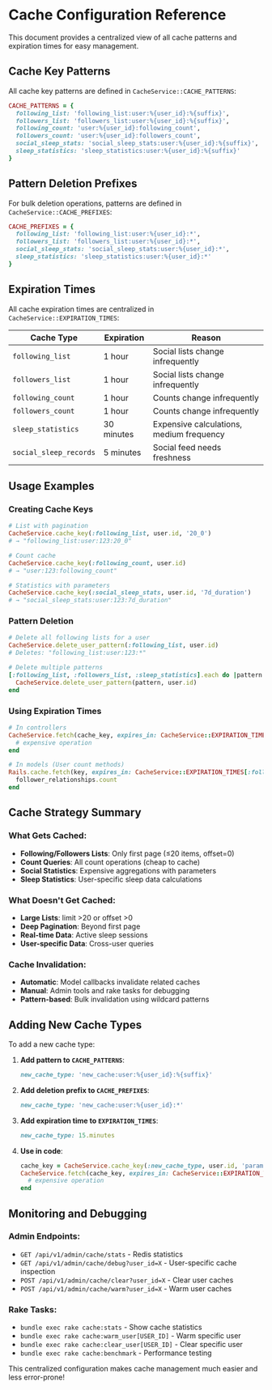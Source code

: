 # Cache Configuration Reference

This document provides a centralized view of all cache patterns and expiration times for easy management.

## Cache Key Patterns

All cache key patterns are defined in `CacheService::CACHE_PATTERNS`:

```ruby
CACHE_PATTERNS = {
  following_list: 'following_list:user:%{user_id}:%{suffix}',
  followers_list: 'followers_list:user:%{user_id}:%{suffix}',
  following_count: 'user:%{user_id}:following_count',
  followers_count: 'user:%{user_id}:followers_count',
  social_sleep_stats: 'social_sleep_stats:user:%{user_id}:%{suffix}',
  sleep_statistics: 'sleep_statistics:user:%{user_id}:%{suffix}'
}
```

## Pattern Deletion Prefixes

For bulk deletion operations, patterns are defined in `CacheService::CACHE_PREFIXES`:

```ruby
CACHE_PREFIXES = {
  following_list: 'following_list:user:%{user_id}:*',
  followers_list: 'followers_list:user:%{user_id}:*',
  social_sleep_stats: 'social_sleep_stats:user:%{user_id}:*',
  sleep_statistics: 'sleep_statistics:user:%{user_id}:*'
}
```

## Expiration Times

All cache expiration times are centralized in `CacheService::EXPIRATION_TIMES`:

| Cache Type | Expiration | Reason |
|------------|------------|---------|
| `following_list` | 1 hour | Social lists change infrequently |
| `followers_list` | 1 hour | Social lists change infrequently |
| `following_count` | 1 hour | Counts change infrequently |
| `followers_count` | 1 hour | Counts change infrequently |
| `sleep_statistics` | 30 minutes | Expensive calculations, medium frequency |
| `social_sleep_records` | 5 minutes | Social feed needs freshness |

## Usage Examples

### Creating Cache Keys
```ruby
# List with pagination
CacheService.cache_key(:following_list, user.id, '20_0')
# → "following_list:user:123:20_0"

# Count cache
CacheService.cache_key(:following_count, user.id)
# → "user:123:following_count"

# Statistics with parameters
CacheService.cache_key(:social_sleep_stats, user.id, '7d_duration')
# → "social_sleep_stats:user:123:7d_duration"
```

### Pattern Deletion
```ruby
# Delete all following lists for a user
CacheService.delete_user_pattern(:following_list, user.id)
# Deletes: "following_list:user:123:*"

# Delete multiple patterns
[:following_list, :followers_list, :sleep_statistics].each do |pattern|
  CacheService.delete_user_pattern(pattern, user.id)
end
```

### Using Expiration Times
```ruby
# In controllers
CacheService.fetch(cache_key, expires_in: CacheService::EXPIRATION_TIMES[:following_list]) do
  # expensive operation
end

# In models (User count methods)
Rails.cache.fetch(key, expires_in: CacheService::EXPIRATION_TIMES[:followers_count]) do
  follower_relationships.count
end
```

## Cache Strategy Summary

### What Gets Cached:
- **Following/Followers Lists**: Only first page (≤20 items, offset=0)
- **Count Queries**: All count operations (cheap to cache)
- **Social Statistics**: Expensive aggregations with parameters
- **Sleep Statistics**: User-specific sleep data calculations

### What Doesn't Get Cached:
- **Large Lists**: limit >20 or offset >0
- **Deep Pagination**: Beyond first page
- **Real-time Data**: Active sleep sessions
- **User-specific Data**: Cross-user queries

### Cache Invalidation:
- **Automatic**: Model callbacks invalidate related caches
- **Manual**: Admin tools and rake tasks for debugging
- **Pattern-based**: Bulk invalidation using wildcard patterns

## Adding New Cache Types

To add a new cache type:

1. **Add pattern to `CACHE_PATTERNS`**:
   ```ruby
   new_cache_type: 'new_cache:user:%{user_id}:%{suffix}'
   ```

2. **Add deletion prefix to `CACHE_PREFIXES`**:
   ```ruby
   new_cache_type: 'new_cache:user:%{user_id}:*'
   ```

3. **Add expiration time to `EXPIRATION_TIMES`**:
   ```ruby
   new_cache_type: 15.minutes
   ```

4. **Use in code**:
   ```ruby
   cache_key = CacheService.cache_key(:new_cache_type, user.id, 'params')
   CacheService.fetch(cache_key, expires_in: CacheService::EXPIRATION_TIMES[:new_cache_type]) do
     # expensive operation
   end
   ```

## Monitoring and Debugging

### Admin Endpoints:
- `GET /api/v1/admin/cache/stats` - Redis statistics
- `GET /api/v1/admin/cache/debug?user_id=X` - User-specific cache inspection
- `POST /api/v1/admin/cache/clear?user_id=X` - Clear user caches
- `POST /api/v1/admin/cache/warm?user_id=X` - Warm user caches

### Rake Tasks:
- `bundle exec rake cache:stats` - Show cache statistics
- `bundle exec rake cache:warm_user[USER_ID]` - Warm specific user
- `bundle exec rake cache:clear_user[USER_ID]` - Clear specific user
- `bundle exec rake cache:benchmark` - Performance testing

This centralized configuration makes cache management much easier and less error-prone!